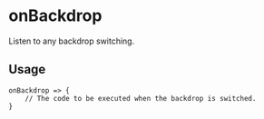 # onBackdrop

Listen to any backdrop switching.

## Usage

```gop
onBackdrop => {
    // The code to be executed when the backdrop is switched.
}
```

